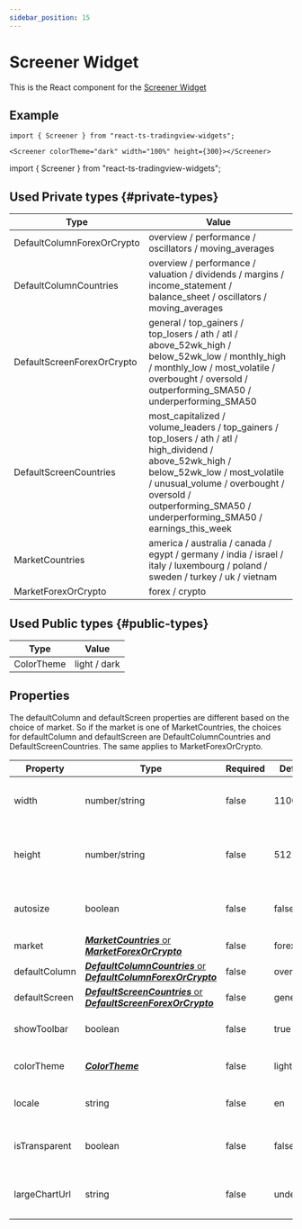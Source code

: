 ```yaml
---
sidebar_position: 15
---
```


# Screener Widget

This is the React component for the [Screener Widget](https://www.tradingview.com/widget/screener/)

## Example

```
import { Screener } from "react-ts-tradingview-widgets";

<Screener colorTheme="dark" width="100%" height={300}></Screener>
```

import { Screener } from "react-ts-tradingview-widgets";

<Screener colorTheme="dark" width="100%" height={300}></Screener>

## Used Private types {#private-types}

| Type                       | Value                                                                                                                                                                                                                                                   |
| -------------------------- | ------------------------------------------------------------------------------------------------------------------------------------------------------------------------------------------------------------------------------------------------------- |
| DefaultColumnForexOrCrypto | overview / performance / oscillators / moving_averages                                                                                                                                                                                                  |
| DefaultColumnCountries     | overview / performance / valuation / dividends / margins / income_statement / balance_sheet / oscillators / moving_averages                                                                                                                             |
| DefaultScreenForexOrCrypto | general / top_gainers / top_losers / ath / atl / above_52wk_high / below_52wk_low / monthly_high / monthly_low / most_volatile / overbought / oversold / outperforming_SMA50 / underperforming_SMA50                                                    |
| DefaultScreenCountries     | most_capitalized / volume_leaders / top_gainers / top_losers / ath / atl / high_dividend / above_52wk_high / below_52wk_low / most_volatile / unusual_volume / overbought / oversold / outperforming_SMA50 / underperforming_SMA50 / earnings_this_week |
| MarketCountries            | america / australia / canada / egypt / germany / india / israel / italy / luxembourg / poland / sweden / turkey / uk / vietnam                                                                                                                          |
| MarketForexOrCrypto        | forex / crypto                                                                                                                                                                                                                                          |

## Used Public types {#public-types}

| Type       | Value        |
| ---------- | ------------ |
| ColorTheme | light / dark |

## Properties

The defaultColumn and defaultScreen properties are different based on the choice of market. So if the market is one of MarketCountries, the choices for defaultColumn and defaultScreen are DefaultColumnCountries and DefaultScreenCountries. The same applies to MarketForexOrCrypto.

| Property      | Type                                                                               | Required | Default   | Description                           |
| ------------- | ---------------------------------------------------------------------------------- | -------- | --------- | ------------------------------------- |
| width         | number/string                                                                      | false    | 1100      | Sets a static width on the component  |
| height        | number/string                                                                      | false    | 512       | Sets a static height on the component |
| autosize      | boolean                                                                            | false    | false     | Sets the width and height to 100%     |
| market        | [_**MarketCountries**_ or _**MarketForexOrCrypto**_](#private-types)               | false    | forex     | Sets default exchange                 |
| defaultColumn | [_**DefaultColumnCountries**_ or _**DefaultColumnForexOrCrypto**_](#private-types) | false    | overview  | Sets default columns                  |
| defaultScreen | [_**DefaultScreenCountries**_ or _**DefaultScreenForexOrCrypto**_](#private-types) | false    | general   | Sets default screens                  |
| showToolbar   | boolean                                                                            | false    | true      | Sets default Show top toolbar         |
| colorTheme    | [_**ColorTheme**_](#public-types)                                                  | false    | light     | Sets the default theme                |
| locale        | string                                                                             | false    | en        | Sets the default locale               |
| isTransparent | boolean                                                                            | false    | false     | Transparent background for component  |
| largeChartUrl | string                                                                             | false    | undefined | Make widget redirect to larger chart  |
